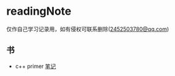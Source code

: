 # readingNote
仅作自己学习记录用，如有侵权可联系删除(2452503780@qq.com)
## 书
- c++ primer [笔记](cpp_primer_note/readme.md) 
